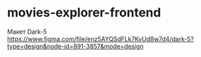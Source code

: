 # movies-explorer-frontend

Макет Dark-5 https://www.figma.com/file/enz5AYQSdFLk7KvUd8w7d4/dark-5?type=design&node-id=891-3857&mode=design
